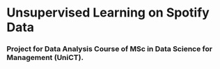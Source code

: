 # Unsupervised Learning on Spotify Data

### Project for Data Analysis Course of MSc in Data Science for Management (UniCT).
